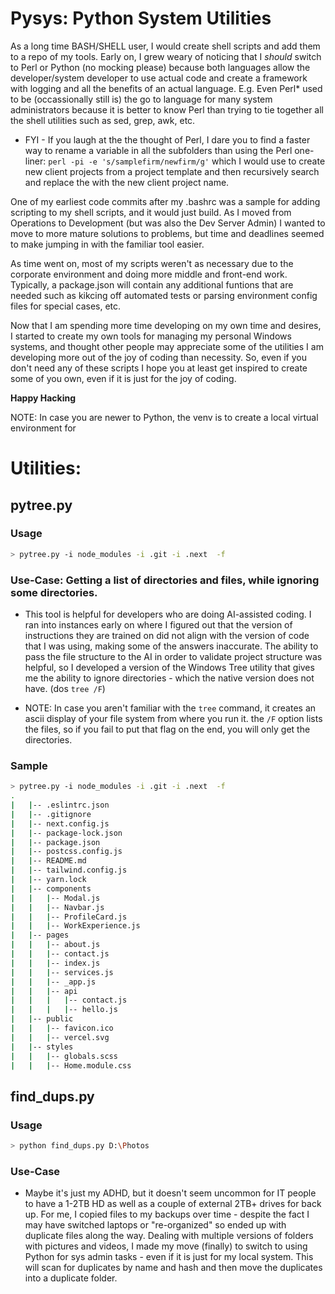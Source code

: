 # Pysys: Python System Utilities

As a long time BASH/SHELL user, I would create shell scripts and add them to a repo of my tools.
Early on, I grew weary of noticing that I *should* switch to Perl or Python (no mocking please) because
both languages allow the developer/system developer to use actual code and create a framework with logging
and all the benefits of an actual language.  E.g. Even Perl* used to be (occassionally still is) the go to
language for many system administrators because it is better to know Perl than trying to tie together
all the shell utilities such as sed, grep, awk, etc.  

- FYI - If you laugh at the the thought of Perl, I dare you to find a faster way to rename a variable in all
  the subfolders than using the Perl one-liner: `perl -pi -e 's/samplefirm/newfirm/g'`
  which I would use to create new client projects from a project template and then recursively search and
  replace the with the new client project name.

One of my earliest code commits after my .bashrc was a sample for adding scripting to my shell scripts,
and it would just build.  As I moved from Operations to Development (but was also the Dev Server Admin) 
I wanted to move to more mature solutions to problems, but time and deadlines seemed to make jumping in 
with the familiar tool easier.  

As time went on, most of my scripts weren't as necessary due to the corporate environment and doing more
middle and front-end work. Typically, a package.json will contain any additional funtions that are needed
such as kikcing off automated tests or parsing environment config files for special cases, etc.  

Now that I am spending more time developing on my own time and desires, I started to create my own tools
for managing my personal Windows systems, and thought other people may appreciate some of the utilities I am 
developing more out of the joy of coding than necessity.  So, even if you don't need any of these scripts
I hope you at least get inspired to create some of you own, even if it is just for the joy of coding.

**Happy Hacking**

NOTE: In case you are newer to Python, the venv is to create a local virtual environment for

# Utilities:

## pytree.py
### Usage
```sh
> pytree.py -i node_modules -i .git -i .next  -f
```

### Use-Case:  Getting a list of directories and files, while ignoring some directories.
- This tool is helpful for developers who are doing AI-assisted coding.  I ran into
instances early on where I figured out that the version of instructions they are trained on did not 
align with the version of code that I was using, making some of the answers inaccurate.  The ability
to pass the file structure to the AI in order to validate project structure was helpful, so I developed
a version of the Windows Tree utility that gives me the ability to ignore directories - which the native
version does not have.  (dos `tree /F`)

- NOTE: In case you aren't familiar with the `tree` command, it creates an ascii display of your file
  system from where you run it.  the `/F` option lists the files, so if you fail to put that flag on the
  end, you will only get the directories.

### Sample
```sh
> pytree.py -i node_modules -i .git -i .next  -f
.
|   |-- .eslintrc.json
|   |-- .gitignore
|   |-- next.config.js
|   |-- package-lock.json
|   |-- package.json
|   |-- postcss.config.js
|   |-- README.md
|   |-- tailwind.config.js
|   |-- yarn.lock
|   |-- components
|   |   |-- Modal.js
|   |   |-- Navbar.js
|   |   |-- ProfileCard.js
|   |   |-- WorkExperience.js
|   |-- pages
|   |   |-- about.js
|   |   |-- contact.js
|   |   |-- index.js
|   |   |-- services.js
|   |   |-- _app.js
|   |   |-- api
|   |   |   |-- contact.js
|   |   |   |-- hello.js
|   |-- public
|   |   |-- favicon.ico
|   |   |-- vercel.svg
|   |-- styles
|   |   |-- globals.scss
|   |   |-- Home.module.css
```

## find_dups.py
### Usage
```sh
> python find_dups.py D:\Photos
```

### Use-Case
- Maybe it's just my ADHD, but it doesn't seem uncommon for IT people to have a 1-2TB HD
as well as a couple of external 2TB+ drives for back up.  For me, I copied files to my backups over
time - despite the fact I may have switched laptops or "re-organized" so ended up with duplicate files
along the way.  Dealing with multiple versions of folders with pictures and videos, I made my move (finally)
to switch to using Python for sys admin tasks - even if it is just for my local system.  This will scan
for duplicates by name and hash and then move the duplicates into a duplicate folder.  


